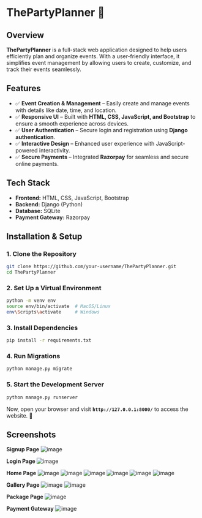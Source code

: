 # **ThePartyPlanner 🎉**

## **Overview**
**ThePartyPlanner** is a full-stack web application designed to help users efficiently plan and organize events. With a user-friendly interface, it simplifies event management by allowing users to create, customize, and track their events seamlessly.

## **Features**
- ✅ **Event Creation & Management** – Easily create and manage events with details like date, time, and location.
- ✅ **Responsive UI** – Built with **HTML, CSS, JavaScript, and Bootstrap** to ensure a smooth experience across devices.
- ✅ **User Authentication** – Secure login and registration using **Django authentication**.
- ✅ **Interactive Design** – Enhanced user experience with JavaScript-powered interactivity.
- ✅ **Secure Payments** – Integrated **Razorpay** for seamless and secure online payments.

## **Tech Stack**
- **Frontend:** HTML, CSS, JavaScript, Bootstrap  
- **Backend:** Django (Python)  
- **Database:** SQLite
- **Payment Gateway:** Razorpay 

## **Installation & Setup**
### **1. Clone the Repository**
```sh
git clone https://github.com/your-username/ThePartyPlanner.git
cd ThePartyPlanner
```

### **2. Set Up a Virtual Environment**
```sh
python -m venv env
source env/bin/activate  # MacOS/Linux
env\Scripts\activate     # Windows
```

### **3. Install Dependencies**
```sh
pip install -r requirements.txt
```

### **4. Run Migrations**
```sh
python manage.py migrate
```

### **5. Start the Development Server**
```sh
python manage.py runserver
```
Now, open your browser and visit **`http://127.0.0.1:8000/`** to access the website. 🚀  

## **Screenshots**

**Signup Page**
![image](https://github.com/user-attachments/assets/85b96601-982a-4865-9d26-0c06961b7a49)

**Login Page**
![image](https://github.com/user-attachments/assets/9653ce21-5884-4f78-b131-dc8a26df2956)

**Home Page**
![image](https://github.com/user-attachments/assets/18d614e0-fb12-4120-a881-abb9ade17923)
![image](https://github.com/user-attachments/assets/e27211fa-b90b-4487-b3fa-771b02d72dc3)
![image](https://github.com/user-attachments/assets/e2c106d2-6e8f-43f4-85da-89f072f2dd4e)
![image](https://github.com/user-attachments/assets/67b7f4d1-c370-4428-baa7-9c191f4c665d)
![image](https://github.com/user-attachments/assets/520af95f-3861-4546-ae0a-fe4f32fe3ff7)
![image](https://github.com/user-attachments/assets/e2a6a8a5-c40e-4e3f-9252-e91a66f0169f)

**Gallery Page**
![image](https://github.com/user-attachments/assets/dc325416-6532-4cca-96e8-a07556ac451c)
![image](https://github.com/user-attachments/assets/44152bf5-a0cf-4a12-9927-ed89c3126748)

**Package Page**
![image](https://github.com/user-attachments/assets/07fa5759-0d25-4fb3-b2ac-b01e5d90d3c4)

**Payment Gateway**
![image](https://github.com/user-attachments/assets/505e9152-d2c9-431c-8b53-1d25576c27d6)

